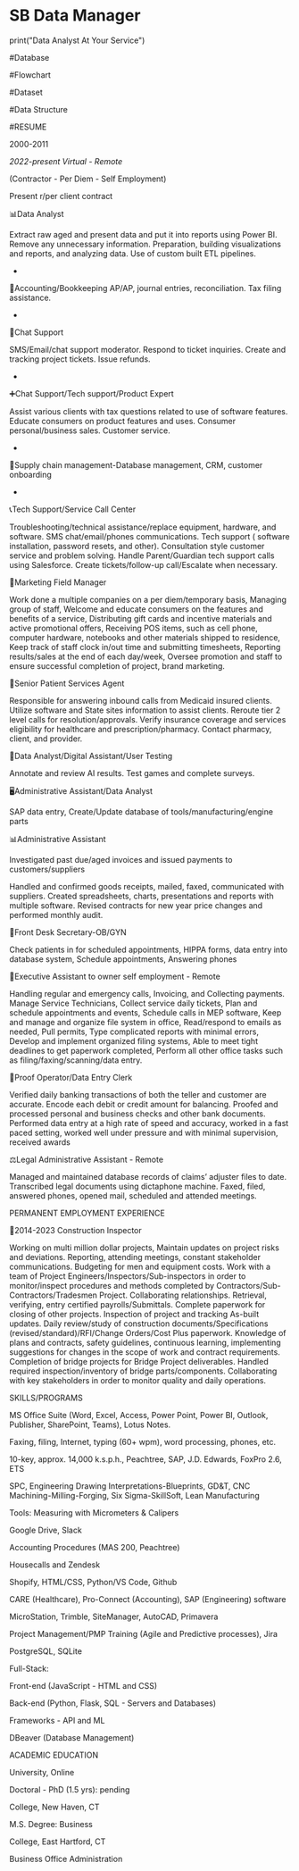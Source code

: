 # SB Data Manager

print("Data Analyst At Your Service")

#Database

#Flowchart

#Dataset

#Data Structure


#RESUME


2000-2011

*2022-present Virtual - Remote*

(Contractor - Per Diem - Self Employment)

Present r/per client contract 


📊Data Analyst

Extract raw aged and present data and put it into reports using Power BI.  Remove any unnecessary information.  Preparation, building visualizations and reports, and analyzing data.  Use of custom built ETL pipelines.

-

📒Accounting/Bookkeeping 
AP/AP, journal entries, reconciliation. Tax filing assistance.

-

📨Chat Support

SMS/Email/chat support moderator. Respond to ticket inquiries. Create and tracking project tickets. Issue refunds.

-

➕️Chat Support/Tech support/Product Expert

Assist various clients with tax questions related to use of software features. Educate consumers on product features and uses. Consumer personal/business sales. Customer service.

-

🔢Supply chain management-Database management, CRM, customer onboarding

-

📞Tech Support/Service Call Center

Troubleshooting/technical assistance/replace equipment, hardware, and software. SMS chat/email/phones communications. Tech support ( software installation,  password resets, and other). Consultation style customer service and problem solving. Handle Parent/Guardian tech support calls using Salesforce. Create tickets/follow-up call/Escalate when necessary.


📢Marketing Field Manager 

Work done a multiple companies on a per diem/temporary basis, Managing group of staff, Welcome and educate consumers on the features and benefits of a service, Distributing gift cards and incentive materials and active promotional offers, Receiving POS items, such as cell phone, computer hardware, notebooks and other materials shipped to residence, Keep track of staff clock in/out time and submitting timesheets, Reporting results/sales at the end of each day/week, Oversee promotion and staff to ensure successful completion of project, brand marketing.


🏥Senior Patient Services Agent

Responsible for answering inbound calls from Medicaid insured clients. Utilize software and State sites information to assist clients. Reroute tier 2 level calls for resolution/approvals. Verify insurance coverage and services eligibility for healthcare and prescription/pharmacy. Contact pharmacy, client, and provider.


📝Data Analyst/Digital Assistant/User Testing

Annotate and review AI results. Test games and complete surveys.


🖥Administrative Assistant/Data Analyst

SAP data entry, Create/Update database of tools/manufacturing/engine parts


📊Administrative Assistant 

Investigated past due/aged invoices and issued payments to customers/suppliers

Handled and confirmed goods receipts, mailed, faxed, communicated with suppliers. Created spreadsheets, charts, presentations and reports with multiple software. Revised contracts for new year price changes and performed monthly audit.


🏨Front Desk Secretary-OB/GYN

Check patients in for scheduled appointments, HIPPA forms, data entry into database system, Schedule appointments, Answering phones


🧰Executive Assistant to owner self employment - Remote

Handling regular and emergency calls, Invoicing, and Collecting payments.  Manage Service Technicians, Collect service daily tickets, Plan and schedule appointments and events, Schedule calls in MEP software, Keep and manage and organize file system in office, Read/respond to emails as needed, Pull permits, Type complicated reports with minimal errors, Develop and implement organized filing systems, Able to meet tight deadlines to get paperwork completed, Perform all other office tasks such as filing/faxing/scanning/data entry.


🏦Proof Operator/Data Entry Clerk

Verified daily banking transactions of both the teller and customer are accurate. Encode each debit or credit amount for balancing. Proofed and processed personal and business checks and other bank documents. Performed data entry at a high rate of speed and accuracy, worked in a fast paced setting, worked well under pressure and with minimal supervision, received awards


⚖️Legal Administrative Assistant - Remote

Managed and maintained database records of claims’ adjuster files to date. Transcribed legal documents using dictaphone machine. Faxed, filed, answered phones, opened mail, scheduled and attended meetings.


PERMANENT EMPLOYMENT EXPERIENCE

🦺2014-2023 Construction Inspector 

Working on multi million dollar projects, Maintain updates on project risks and deviations. Reporting, attending meetings, constant stakeholder communications. Budgeting for men and equipment costs. Work with a team of Project Engineers/Inspectors/Sub-inspectors in order to monitor/inspect procedures and methods completed by Contractors/Sub-Contractors/Tradesmen Project. Collaborating relationships. Retrieval, verifying, entry certified payrolls/Submittals. Complete paperwork for closing of other projects. Inspection of project and tracking As-built updates. Daily review/study of construction documents/Specifications (revised/standard)/RFI/Change Orders/Cost Plus paperwork.  Knowledge of plans and contracts, safety guidelines, continuous learning, implementing suggestions for changes in the scope of work and contract requirements. Completion of bridge projects for Bridge Project deliverables. Handled required inspection/inventory of bridge parts/components. Collaborating with key stakeholders in order to monitor quality and daily operations.


SKILLS/PROGRAMS

MS Office Suite (Word, Excel, Access, Power Point, Power BI, Outlook, Publisher, SharePoint, Teams), Lotus Notes.

Faxing, filing, Internet, typing (60+ wpm), word processing, phones, etc.

10-key, approx. 14,000 k.s.p.h., Peachtree, SAP, J.D. Edwards, FoxPro 2.6, ETS

SPC, Engineering Drawing Interpretations-Blueprints, GD&T, CNC Machining-Milling-Forging, Six Sigma-SkillSoft, Lean Manufacturing

Tools:  Measuring with Micrometers & Calipers

Google Drive, Slack

Accounting Procedures (MAS 200, Peachtree)

Housecalls and Zendesk

Shopify, HTML/CSS, Python/VS Code, Github

CARE (Healthcare), Pro-Connect (Accounting), SAP (Engineering) software

MicroStation, Trimble, SiteManager, AutoCAD, Primavera 

Project Management/PMP Training (Agile and Predictive processes), Jira

PostgreSQL, SQLite

Full-Stack:

Front-end (JavaScript - HTML and CSS)

Back-end (Python, Flask, SQL - Servers and Databases)

Frameworks - API and ML

DBeaver (Database Management)


ACADEMIC EDUCATION


University, Online

Doctoral - PhD (1.5 yrs):  pending


College, New Haven, CT

M.S. Degree:  Business


College, East Hartford, CT

Business Office Administration
